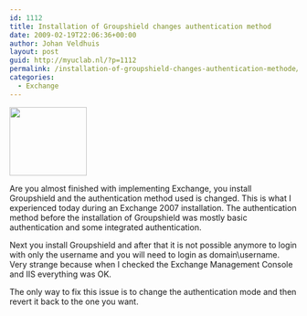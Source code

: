 ```yaml
---
id: 1112
title: Installation of Groupshield changes authentication method
date: 2009-02-19T22:06:36+00:00
author: Johan Veldhuis
layout: post
guid: http://myuclab.nl/?p=1112
permalink: /installation-of-groupshield-changes-authentication-methode/
categories:
  - Exchange
---
```

[<img class="alignnone size-medium wp-image-1113" title="McAfee GroupShield" src="https://i0.wp.com/myuclab.nl/wp-content/uploads/2009/02/groupshield_microsoft_exchange_135x120.jpg?resize=135%2C120" alt="" width="135" height="120" data-recalc-dims="1" />](https://i0.wp.com/myuclab.nl/wp-content/uploads/2009/02/groupshield_microsoft_exchange_135x120.jpg)

Are you almost finished with implementing Exchange, you install Groupshield and the authentication method used is changed. This is what I experienced today during an Exchange 2007 installation. The authentication method before the installation of Groupshield was mostly basic authentication and some integrated authentication.

Next you install Groupshield and after that it is not possible anymore to login with only the username and you will need to login as domain\username. Very strange because when I checked the Exchange Management Console and IIS everything was OK.

The only way to fix this issue is to change the authentication mode and then revert it back to the one you want.